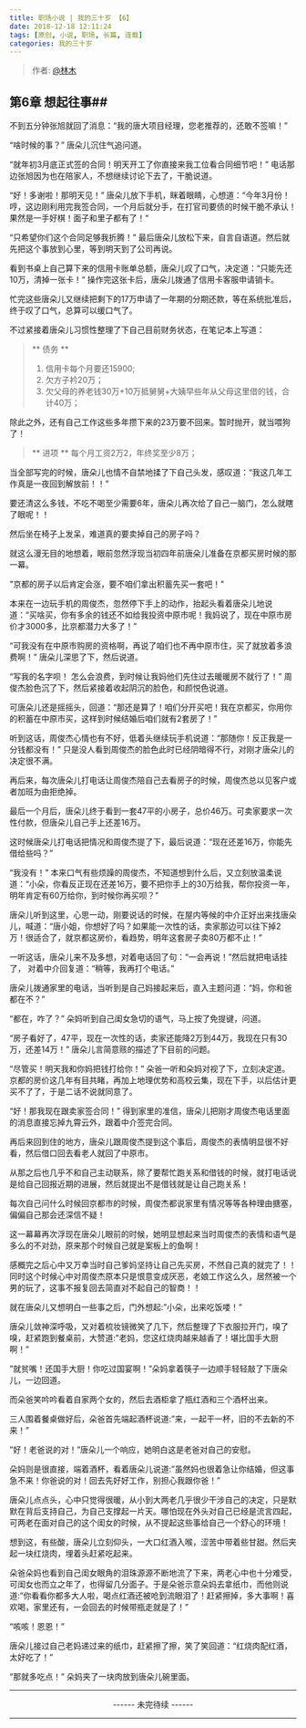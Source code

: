 ```yaml
---
title: 职场小说 | 我的三十岁 【6】
date: 2018-12-18 12:11:24
tags: [原创, 小说, 职场, 长篇, 连载]
categories: 我的三十岁
---
```


> 作者: [@林木](http://weibo.com/paigu77)

## 第6章 想起往事##

不到五分钟张旭就回了消息：“我的唐大项目经理，您老推荐的，还敢不签嘛！”

“啥时候的事？” 唐朵儿沉住气追问道。

“就年初3月底正式签的合同！明天开工了你直接来我工位看合同细节吧！” 电话那边张旭因为也在陪家人，不想继续讨论下去了，干脆说道。

“好！多谢啦！那明天见！” 唐朵儿放下手机，眯着眼睛，心想道：“今年3月份！哼，这边刚利用完我签合同，一个月后就分手，在打官司要债的时候干脆不承认！果然是一手好棋！面子和里子都有了！“

“只希望你们这个合同足够我折腾！” 最后唐朵儿放松下来，自言自语道。然后就先把这个事放到心里，等到明天到了公司再说。

看到书桌上自己算下来的信用卡账单总额，唐朵儿叹了口气，决定道：“只能先还10万，清掉一张卡！“  操作完这张卡后，唐朵儿拨通了信用卡客服申请销卡。

忙完这些唐朵儿又继续把剩下的17万申请了一年期的分期还款，等在系统批准后，终于叹了口气，总算可以缓口气了。

不过紧接着唐朵儿习惯性整理了下自己目前财务状态，在笔记本上写道：

> ** 债务 **
> 1. 信用卡每个月要还15900;
> 2. 欠方子衿20万；
> 3. 欠父母的养老钱30万+10万抵舅舅+大姨早些年从父母这里借的钱，合计40万；

除此之外，还有自己工作这些多年攒下来的23万要不回来。暂时抛开，就当喂狗了！

> ** 进项 **
> 每个月工资2万2，年终奖至少8万；

当全部写完的时候，唐朵儿也情不自禁地揉了下自己头发，感叹道：“我这几年工作真是一夜回到解放前！！”  

要还清这么多钱，不吃不喝至少需要6年，唐朵儿再次给了自己一脑门，怎么就瞎了眼呢！！ 

然后坐在椅子上发呆，难道真的要卖掉自己的房子吗？

就这么漫无目的地想着，眼前忽然浮现当初四年前唐朵儿准备在京都买房时候的那一幕。

"京都的房子以后肯定会涨，要不咱们拿出积蓄先买一套吧！"

本来在一边玩手机的周俊杰，忽然停下手上的动作，抬起头看着唐朵儿地说道：“买啥买，你有多余的钱还不如给我投资中原市呢！我妈说了，现在中原市房价才3000多，比京都潜力大多了！”

“可我没有在中原市购房的资格啊，再说了咱们也不再中原市住，买了就放着多浪费啊！” 唐朵儿深思了下，然后说道。

“写我的名字呗！ 怎么会浪费，到时候让我妈他们先住过去暖暖房不就行了！” 周俊杰脸色沉了下，然后紧接着收起阴沉的脸色，和颜悦色说道。

可唐朵儿还是摇摇头，回道：“那还是算了！咱们分开买吧！我在京都买，你用你的积蓄在中原市买，这样到时候结婚后咱们就有2套房了！”

听到这话，周俊杰心情也有不好，低着头继续玩手机说道：“那随你！反正我是一分钱都没有！”  只是没人看到周俊杰的脸色此时已经阴暗得不行，对刚才唐朵儿的决定很不满。

再后来，每次唐朵儿打电话让周俊杰陪自己去看房子的时候，周俊杰总以见客户或者加班为由拒绝掉。

最后一个月后，唐朵儿终于看到一套47平的小房子，总价46万。可卖家要求一次性付款，但唐朵儿自己手上还差16万。

这时候唐朵儿打电话把情况和周俊杰提了下，最后说道：“现在还差16万，你能先借给些吗？”

“我没有！” 本来口气有些烦躁的周俊杰，不知道想到什么后，又立刻放温柔说道：“小朵，你看反正现在还差16万，要不把你手上的30万给我，帮你投资一年，明年肯定有60万给你，到时候你再买呗？”

唐朵儿听到这里，心思一动，刚要说话的时候，在屋内等候的中介正好出来找唐朵儿，喊道：“唐小姐，你想好了吗？如果能一次性的话，卖家那边可以往下掉2万！很适合了，就京都这房价，看趋势，明年这套房子卖80万都不止！”

一听这话，唐朵儿来不及多想，对着电话回了句：“一会再说！”然后就把电话挂了， 对着中介回复道：“稍等，我再打个电话。”

唐朵儿拨通家里的电话，当听到是自己妈接起来后，直入主题问道：“妈，你和爸都在不？”

“都在，咋了？” 朵妈听到自己闺女急切的语气，马上按了免提键，问道。

“房子看好了，47平，现在一次性的话，卖家还能降2万到44万，我现在只有30万，还差14万！” 唐朵儿言简意赅的描述了下目前的问题。

“尽管买！明天我和你妈把钱打给你！” 朵爸一听和朵妈对视了下，立刻决定道。 京都的房价这几年有目共睹，再加上地理优势和高校云集，现在下手，以后估计更买不了了，于是二话不说就同意了。

“好！那我现在跟卖家签合同！” 得到家里的准信，唐朵儿把刚才周俊杰电话里面的消息直接忘掉九霄云外，跟着中介签完合同。

再后来回到住的地方，唐朵儿跟周俊杰提到这个事后，周俊杰的表情明显很不好看，然后借口回去看老人就回了中原市。

从那之后也几乎不和自己主动联系，除了要帮忙跑关系和借钱的时候，就打电话说是给自己回报近期的进展，然后就提出不是借钱就是让自己跑关系！

每次自己问什么时候回京都市的时候，周俊杰都说家里有情况等等各种理由搪塞，偏偏自己那会还深信不疑！

这一幕幕再次浮现在唐朵儿眼前的时候，她明显想起来当时周俊杰的表情和语气是多么的不对劲，原来那个时候自己就是案板上的鱼啊！

感概完之后心中又万幸当时自己爹妈坚持让自己先买房，不然自己真的就完了！！同时这个时候心中对周俊杰原本只是恨意变成厌恶，老娘工作这么久，居然被一个男的玩了，这事不报复回去简直对不起自己的智商！！

就在唐朵儿又想明白一些事之后，门外想起:”小朵，出来吃饭喽！”

唐朵儿敛神深呼吸，又对着梳妆镜微笑了几下，然后整理了下衣服拉开门，嗅了嗅，赶紧跑到餐桌前，大赞道:”老妈，您这红烧肉越来越香了！堪比国手大厨啊！”

”就贫嘴！还国手大厨！你吃过国宴啊！”朵妈拿着筷子一边顺手轻轻敲了下唐朵儿，一边回道。

而朵爸笑吟吟看着自家两个女的，然后去酒柜拿了瓶红酒和三个酒杯出来。

三人围着餐桌做好后，朵爸首先端起酒杯说道:”来，一起干一杯，旧的不去新的不来！”

”好！老爸说的对！”唐朵儿一个响应，她明白这是老爸对自己的安慰。

朵妈则是很直接，端着酒杯，看着唐朵儿说道:”虽然妈也很着急让你结婚，但这事急不来！你爸说的对！回去先好好工作，别担心我跟你爸！”

唐朵儿点点头，心中只觉得很暖，从小到大两老几乎很少干涉自己的决定，只是默默在背后支持自己，为自己支撑起一片天。哪怕现在外头对自己已经是流言四起，可两老在面对自己的这个闺女的时候，从不提起这些事给自己一个舒心的环境！

想到这，有些酸，唐朵儿立刻仰头，一大口红酒入喉，涩苦中带着些甘甜。然后夹起一块红烧肉，埋着头赶紧吃起来。

朵爸朵妈也看到自己闺女眼角的泪珠源源不断地流了下来，两老心中也十分难受，可闺女也而立之年了，也得留几分面子。于是朵爸示意朵妈去拿纸巾，而他则说道:”你看看你都多大人啦，喝点红酒还被呛到流眼泪了！赶紧擦掉，多大事啊！喜欢喝，家里还有，一会回去的时候带瓶走就是了！”

“咳咳！恩恩！”

唐朵儿接过自己老妈递过来的纸巾，赶紧擦了擦，笑了笑回道：“红烧肉配红酒，太好吃了！”

“那就多吃点！” 朵妈夹了一块肉放到唐朵儿碗里面。

---

<center> ------ 未完待续 ------ </center>

---
